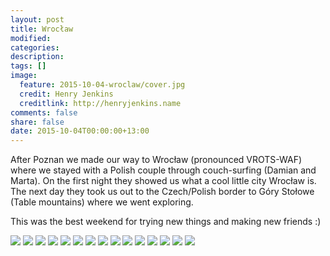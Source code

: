 ```yaml
---
layout: post
title: Wrocław
modified:
categories:
description:
tags: []
image:
  feature: 2015-10-04-wroclaw/cover.jpg
  credit: Henry Jenkins
  creditlink: http://henryjenkins.name
comments: false
share: false
date: 2015-10-04T00:00:00+13:00
---
```


After Poznan we made our way to Wrocław (pronounced VROTS-WAF) where we stayed
with a Polish couple through couch-surfing (Damian and Marta). On the first
night they showed us what a cool little city Wrocław is. The next day they took
us out to the Czech/Polish border to Góry Stołowe (Table mountains) where we
went exploring.

This was the best weekend for trying new things and making new friends :)

<img src="/images/2015-10-04-wroclaw/IMG_20151003_173318_640px.jpg">

<img src="/images/2015-10-04-wroclaw/IMG_20151003_174650_640px.jpg">

<img src="/images/2015-10-04-wroclaw/IMG_20151003_215506_640px.jpg">

<img src="/images/2015-10-04-wroclaw/IMG_20151004_113656_640px.jpg">

<img src="/images/2015-10-04-wroclaw/IMG_20151004_120200_640px.jpg">

<img src="/images/2015-10-04-wroclaw/IMG_20151004_120519_640px.jpg">

<img src="/images/2015-10-04-wroclaw/IMG_20151004_123503_640px.jpg">

<img src="/images/2015-10-04-wroclaw/IMG_20151004_123736_640px.jpg">

<img src="/images/2015-10-04-wroclaw/IMG_20151004_124118_640px.jpg">

<img src="/images/2015-10-04-wroclaw/IMG_20151004_132105_640px.jpg">

<img src="/images/2015-10-04-wroclaw/IMG_20151004_132258_640px.jpg">

<img src="/images/2015-10-04-wroclaw/IMG_20151004_145333_640px.jpg">

<img src="/images/2015-10-04-wroclaw/IMG_20151004_145501_640px.jpg">

<img src="/images/2015-10-04-wroclaw/IMG_20151004_145800_640px.jpg">

<img src="/images/2015-10-04-wroclaw/IMG_20151004_152059_640px.jpg">
